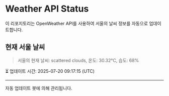 
# Weather API Status

이 리포지토리는 OpenWeather API를 사용하여 서울의 날씨 정보를 자동으로 업데이트합니다.

## 현재 서울 날씨
> 서울의 현재 날씨: scattered clouds, 온도: 30.32°C, 습도: 68%

⏳ 업데이트 시간: 2025-07-20 09:17:15 (UTC)

---
자동 업데이트 봇에 의해 관리됩니다.
